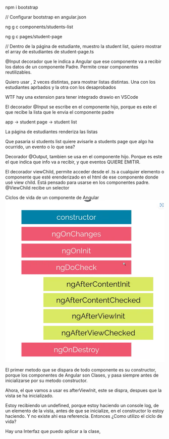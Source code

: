 npm i bootstrap

// Configurar bootstrap en angular.json

ng g c components/students-list

ng g c pages/student-page

// Dentro de la página de estudiante, muestro la student list, quiero mostrar el array de estudiantes de student-page.ts 

@Input decorador que le indica a Angular que ese componente va a recibir los datos de un componente Padre. Permite crear componentes reutilizables.

Quiero usar <app-students-list />, 2 veces distintas, para mostrar listas distintas. Una con los estudiantes aprbados y la otra con los desaprobados

WTF hay una extension para tener integrado drawio en VSCode

El decorador @Input se escribe en el componente hijo, porque es este el que recibe la lista que le envia el componente padre

app -> student page -> student list

La página de estudiantes renderiza las listas

Que pasaria si students list quiere avisarle a students page que algo ha ocurrido, un evento o lo que sea?

Decorador @Output, tambien se usa en el componente hijo. Porque es este el que indica que info va a recibir, y que eventos QUIERE EMITIR. 

El decorador viewChild, permite acceder desde el .ts a cualquier elemento o componente que esté erenderizado en el html de ese componente donde usé view child. Está pensado para usarse en los componentes padre. @ViewChild recibe un selector

Ciclos de vida de un componente de Angular 
![alt text](image.png)

El primer metodo que se dispara de todo componente es su constructor, porque los componentes de Angular son Clases, y pasa siempre antes de inicializarse por su metodo constructor.

Ahora, el que vamos a usar es afterViewInit, este se dispra, despues que la vista se ha inicializado. 

Estoy recibiendo un undefined, porque estoy haciendo un console log, de un elemento de la vista, antes de que se inicialize, en el constructor lo estoy haciendo. Y no existe ahi esa referencia. Entonces ¿Como utilizo el ciclo de vida?

Hay una Interfaz que puedo aplicar a la clase, 

